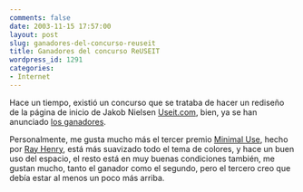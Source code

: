 ```yaml
---
comments: false
date: 2003-11-15 17:57:00
layout: post
slug: ganadores-del-concurso-reuseit
title: Ganadores del concurso ReUSEIT
wordpress_id: 1291
categories:
- Internet
---
```


Hace un tiempo, existió un concurso que se trataba de hacer un rediseño de la página de inicio de Jakob Nielsen [Useit.com](http://www.useit.com), bien, ya se han anunciado [los ganadores](http://www.builtforthefuture.com/reuseit/#winners).





Personalmente, me gusta mucho más el tercer premio [Minimal Use](http://www.builtforthefuture.com/reuseit/#6), hecho por [Ray Henry](http://www.reh3.com), está más suavizado todo el tema de colores, y hace un buen uso del espacio, el resto está en muy buenas condiciones también, me gustan mucho, tanto el ganador como el segundo, pero el tercero creo que debía estar al menos un poco más arriba.




 
